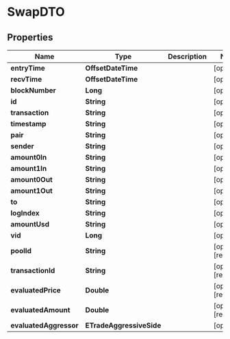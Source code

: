 

# SwapDTO


## Properties

| Name | Type | Description | Notes |
|------------ | ------------- | ------------- | -------------|
|**entryTime** | **OffsetDateTime** |  |  [optional] |
|**recvTime** | **OffsetDateTime** |  |  [optional] |
|**blockNumber** | **Long** |  |  [optional] |
|**id** | **String** |  |  [optional] |
|**transaction** | **String** |  |  [optional] |
|**timestamp** | **String** |  |  [optional] |
|**pair** | **String** |  |  [optional] |
|**sender** | **String** |  |  [optional] |
|**amount0In** | **String** |  |  [optional] |
|**amount1In** | **String** |  |  [optional] |
|**amount0Out** | **String** |  |  [optional] |
|**amount1Out** | **String** |  |  [optional] |
|**to** | **String** |  |  [optional] |
|**logIndex** | **String** |  |  [optional] |
|**amountUsd** | **String** |  |  [optional] |
|**vid** | **Long** |  |  [optional] |
|**poolId** | **String** |  |  [optional] [readonly] |
|**transactionId** | **String** |  |  [optional] [readonly] |
|**evaluatedPrice** | **Double** |  |  [optional] [readonly] |
|**evaluatedAmount** | **Double** |  |  [optional] [readonly] |
|**evaluatedAggressor** | **ETradeAggressiveSide** |  |  [optional] |



